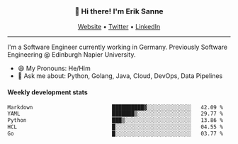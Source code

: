 <h3 align="center">👋 Hi there! I'm Erik Sanne</h3>
<p align="center">
  <a href="https://eriksanne.com">Website</a> •
  <a href="https://twitter.com/ErikKonradSanne">Twitter</a> •
  <a href="https://www.linkedin.com/in/eriksanne/">LinkedIn</a>
</p>

---
I'm a Software Engineer currently working in Germany. Previously Software Engineering @ Edinburgh Napier University.

- 😄 My Pronouns: He/Him
- 💬 Ask me about: Python, Golang, Java, Cloud, DevOps, Data Pipelines

<h4>Weekly development stats</h4>
<!--START_SECTION:waka-->

```txt
Markdown                         ██████████▓░░░░░░░░░░░░░░   42.09 %
YAML                             ███████▒░░░░░░░░░░░░░░░░░   29.77 %
Python                           ███▒░░░░░░░░░░░░░░░░░░░░░   13.86 %
HCL                              █░░░░░░░░░░░░░░░░░░░░░░░░   04.55 %
Go                               █░░░░░░░░░░░░░░░░░░░░░░░░   03.77 %
```

<!--END_SECTION:waka-->
